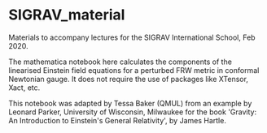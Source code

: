 # SIGRAV_material

Materials to accompany lectures for the SIGRAV International School, Feb 2020.

The mathematica notebook here calculates the components of the linearised Einstein field equations for a perturbed FRW metric in conformal Newtonian gauge. It does not require the use of packages like XTensor, Xact, etc.

This notebook was adapted by Tessa Baker (QMUL) from an example  by Leonard Parker, University of Wisconsin, Milwaukee for the book 'Gravity: An Introduction to Einstein's General Relativity', by James Hartle. 